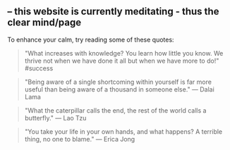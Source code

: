 ## – this website is currently meditating - thus the clear mind/page

To enhance your calm, try reading some of these quotes:

> "What increases with knowledge? You learn how little you know. We thrive not when we have done it all but when we have more to do!" #success


> "Being aware of a single shortcoming within yourself is far more useful than being aware of a thousand in someone else." — Dalai Lama
 
 
> "What the caterpillar calls the end, the rest of the world calls a butterfly." — Lao Tzu
 
 
> "You take your life in your own hands, and what happens? A terrible thing, no one to blame." — Erica Jong
 

